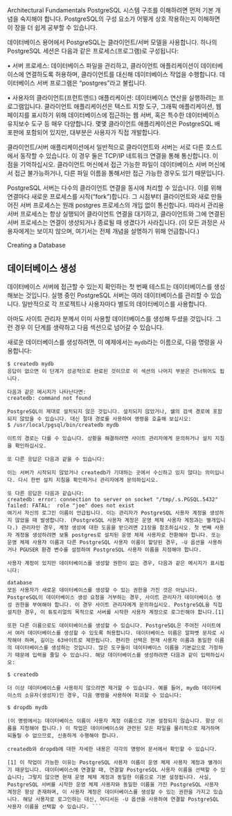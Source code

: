 Architectural Fundamentals
PostgreSQL 시스템 구조를 이해하려면 먼저 기본 개념을 숙지해야 합니다. PostgreSQL의 구성 요소가 어떻게 상호 작용하는지 이해하면 이 장을 더 쉽게 공부할 수 있습니다.

데이터베이스 용어에서 PostgreSQL는 클라이언트/서버 모델을 사용합니다. 하나의 PostgreSQL 세션은 다음과 같은 프로세스(프로그램)로 구성됩니다:

• 서버 프로세스: 데이터베이스 파일을 관리하고, 클라이언트 애플리케이션이 데이터베이스에 연결하도록 허용하며, 클라이언트를 대신해 데이터베이스 작업을 수행합니다. 데이터베이스 서버 프로그램은 “postgres”라고 불립니다.

• 사용자의 클라이언트(프런트엔드) 애플리케이션: 데이터베이스 연산을 실행하려는 프로그램입니다. 클라이언트 애플리케이션은 텍스트 지향 도구, 그래픽 애플리케이션, 웹 페이지를 표시하기 위해 데이터베이스에 접근하는 웹 서버, 혹은 특수한 데이터베이스 유지보수 도구 등 매우 다양합니다. 몇몇 클라이언트 애플리케이션은 PostgreSQL 배포판에 포함되어 있지만, 대부분은 사용자가 직접 개발합니다.

클라이언트/서버 애플리케이션에서 일반적으로 클라이언트와 서버는 서로 다른 호스트에서 동작할 수 있습니다. 이 경우 둘은 TCP/IP 네트워크 연결을 통해 통신합니다. 이 점을 기억하십시오. 클라이언트 머신에서 접근 가능한 파일이 데이터베이스 서버 머신에서 접근 불가능하거나, 다른 파일 이름을 통해서만 접근 가능한 경우도 있기 때문입니다.

PostgreSQL 서버는 다수의 클라이언트 연결을 동시에 처리할 수 있습니다. 이를 위해 연결마다 새로운 프로세스를 시작(“fork”)합니다. 그 시점부터 클라이언트와 새로 만들어진 서버 프로세스는 원래 postgres 프로세스의 개입 없이 통신합니다. 따라서 관리용 서버 프로세스는 항상 실행되어 클라이언트 연결을 대기하고, 클라이언트와 그에 연결된 서버 프로세스는 연결이 생성되거나 종료될 때 생겼다가 사라집니다. (이 모든 과정은 사용자에게는 보이지 않으며, 여기서는 전체 개념을 설명하기 위해 언급합니다.)

Creating a Database 
## 데이터베이스 생성

데이터베이스 서버에 접근할 수 있는지 확인하는 첫 번째 테스트는 데이터베이스를 생성해보는 것입니다. 실행 중인 PostgreSQL 서버는 여러 데이터베이스를 관리할 수 있습니다. 일반적으로 각 프로젝트나 사용자마다 별도의 데이터베이스를 사용합니다.

아마도 사이트 관리자 분께서 이미 사용할 데이터베이스를 생성해 두셨을 것입니다. 그런 경우 이 단계를 생략하고 다음 섹션으로 넘어갈 수 있습니다.

새로운 데이터베이스를 생성하려면, 이 예제에서는 `mydb`라는 이름으로, 다음 명령을 사용합니다:

```shell
$ createdb mydb
응답이 없으면 이 단계가 성공적으로 완료된 것이므로 이 섹션의 나머지 부분은 건너뛰어도 됩니다.

다음과 같은 메시지가 나타난다면:
createdb: command not found

PostgreSQL이 제대로 설치되지 않은 것입니다. 설치되지 않았거나, 쉘의 검색 경로에 포함되지 않았을 수 있습니다. 대신 절대 경로를 사용하여 명령을 호출해 보십시오:
$ /usr/local/pgsql/bin/createdb mydb

이트의 경로는 다를 수 있습니다. 상황을 해결하려면 사이트 관리자에게 문의하거나 설치 지침을 확인하십시오.

또 다른 응답은 다음과 같을 수 있습니다:

이는 서버가 시작되지 않았거나 createdb가 기대하는 곳에서 수신하고 있지 않다는 의미입니다. 다시 한번 설치 지침을 확인하거나 관리자에게 문의하십시오.

또 다른 응답은 다음과 같습니다:
createdb: error: connection to server on socket "/tmp/.s.PGSQL.5432" failed: FATAL:  role "joe" does not exist
여기서 자신의 로그인 이름이 언급됩니다. 이는 관리자가 PostgreSQL 사용자 계정을 생성하지 않았을 때 발생합니다. (PostgreSQL 사용자 계정은 운영 체제 사용자 계정과는 별개입니다.) 관리자인 경우, 계정 생성에 대한 도움을 받으려면 21장을 참조하십시오. 첫 번째 사용자 계정을 생성하려면 보통 postgres로 설치된 운영 체제 사용자로 전환해야 합니다. 또는 운영 체제 사용자 이름과 다른 PostgreSQL 사용자 이름이 할당된 경우, -U 옵션을 사용하거나 PGUSER 환경 변수를 설정하여 PostgreSQL 사용자 이름을 지정해야 합니다.

사용자 계정이 있지만 데이터베이스를 생성할 권한이 없는 경우, 다음과 같은 메시지가 표시됩니다:

database
모든 사용자가 새로운 데이터베이스를 생성할 수 있는 권한을 가진 것은 아닙니다. PostgreSQL이 데이터베이스 생성 요청을 거부하는 경우, 사이트 관리자가 데이터베이스 생성 권한을 부여해야 합니다. 이 경우 사이트 관리자에게 문의하십시오. PostgreSQL을 직접 설치한 경우, 이 튜토리얼의 목적으로 서버를 시작한 사용자 계정으로 로그인해야 합니다.[1]

또한 다른 이름으로도 데이터베이스를 생성할 수 있습니다. PostgreSQL은 주어진 사이트에서 여러 데이터베이스를 생성할 수 있도록 허용합니다. 데이터베이스 이름은 알파벳 문자로 시작해야 하며, 길이는 63바이트로 제한됩니다. 편리한 선택은 현재 사용자 이름과 동일한 이름의 데이터베이스를 생성하는 것입니다. 많은 도구들이 데이터베이스 이름을 기본값으로 가정하기 때문에 입력을 줄일 수 있습니다. 해당 데이터베이스를 생성하려면 다음과 같이 입력하십시오:

$ createdb

더 이상 데이터베이스를 사용하지 않으려면 제거할 수 있습니다. 예를 들어, mydb 데이터베이스의 소유자(생성자)인 경우, 다음 명령을 사용하여 파괴할 수 있습니다:

$ dropdb mydb

(이 명령에서는 데이터베이스 이름이 사용자 계정 이름으로 기본 설정되지 않습니다. 항상 이름을 지정해야 합니다.) 이 작업은 데이터베이스와 관련된 모든 파일을 물리적으로 제거하며 되돌릴 수 없으므로, 신중하게 수행해야 합니다.

createdb와 dropdb에 대한 자세한 내용은 각각의 명령어 문서에서 확인할 수 있습니다.

[1] 이 작업이 가능한 이유는 PostgreSQL 사용자 이름이 운영 체제 사용자 계정과 별개이기 때문입니다. 데이터베이스에 연결할 때, 연결할 PostgreSQL 사용자 이름을 선택할 수 있습니다; 그렇지 않으면 현재 운영 체제 계정과 동일한 이름으로 기본 설정됩니다. 사실, PostgreSQL 서버를 시작한 운영 체제 사용자와 동일한 이름을 가진 PostgreSQL 사용자 계정은 항상 존재하며, 이 사용자 계정은 데이터베이스를 생성할 수 있는 권한을 가지고 있습니다. 해당 사용자로 로그인하는 대신, 어디서든 -U 옵션을 사용하여 연결할 PostgreSQL 사용자 이름을 선택할 수 있습니다. ```